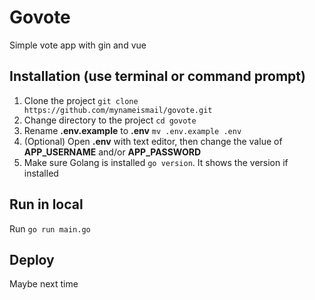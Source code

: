 # Govote
Simple vote app with gin and vue

## Installation (use terminal or command prompt)
1. Clone the project ```git clone https://github.com/mynameismail/govote.git```
2. Change directory to the project ```cd govote```
3. Rename **.env.example** to **.env** ```mv .env.example .env```
4. (Optional) Open **.env** with text editor, then change the value of **APP_USERNAME** and/or **APP_PASSWORD**
5. Make sure Golang is installed ```go version```. It shows the version if installed

## Run in local
Run ```go run main.go```

## Deploy
Maybe next time
